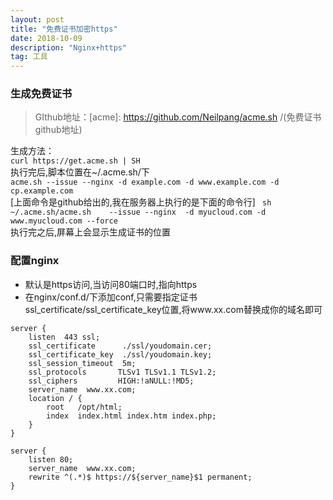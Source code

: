 ```yaml
---
layout: post
title: "免费证书加密https"
date: 2018-10-09
description: "Nginx+https"
tag: 工具
---
```


### 生成免费证书

> GIthub地址：[acme]: https://github.com/Neilpang/acme.sh /(免费证书github地址)
       

生成方法：    
    `curl https://get.acme.sh | SH`   
    执行完后,脚本位置在~/.acme.sh/下    
    `acme.sh --issue --nginx -d example.com -d www.example.com -d cp.example.com`    
    [上面命令是github给出的,我在服务器上执行的是下面的命令行] 
    ` sh  ~/.acme.sh/acme.sh    --issue --nginx  -d myucloud.com -d www.myucloud.com --force`   
    执行完之后,屏幕上会显示生成证书的位置    

### 配置nginx

* 默认是https访问,当访问80端口时,指向https
* 在nginx/conf.d/下添加conf,只需要指定证书ssl_certificate/ssl_certificate_key位置,将www.xx.com替换成你的域名即可

```
server {
    listen  443 ssl;
    ssl_certificate      ./ssl/youdomain.cer;
    ssl_certificate_key  ./ssl/youdomain.key;
    ssl_session_timeout  5m;
    ssl_protocols       TLSv1 TLSv1.1 TLSv1.2;
    ssl_ciphers         HIGH:!aNULL:!MD5;
    server_name  www.xx.com;
    location / {
        root   /opt/html;
        index  index.html index.htm index.php;
    }
}

server {
    listen 80;
    server_name  www.xx.com;
    rewrite ^(.*)$ https://${server_name}$1 permanent;
}
```